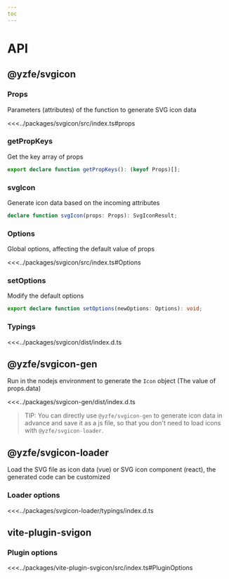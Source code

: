 ```yaml
---
toc
---
```

# API

## @yzfe/svgicon
### Props
Parameters (attributes) of the function to generate SVG icon data

<<<../packages/svgicon/src/index.ts#props

### getPropKeys
Get the key array of props

```ts
export declare function getPropKeys(): (keyof Props)[];
```

### svgIcon
Generate icon data based on the incoming attributes

```ts
declare function svgIcon(props: Props): SvgIconResult;
```

### Options
Global options, affecting the default value of props

<<<../packages/svgicon/src/index.ts#Options

### setOptions
Modify the default options

```ts
export declare function setOptions(newOptions: Options): void;
```

### Typings
<<<../packages/svgicon/dist/index.d.ts


## @yzfe/svgicon-gen
Run in the nodejs environment to generate the `Icon` object (The value of props.data)

<<<../packages/svgicon-gen/dist/index.d.ts

> TIP: You can directly use `@yzfe/svgicon-gen` to generate icon data in advance and save it as a js file, so that you don't need to load icons with `@yzfe/svgicon-loader`.


## @yzfe/svgicon-loader
Load the SVG file as icon data (vue) or SVG icon component (react), the generated code can be customized

### Loader options
<<<../packages/svgicon-loader/typings/index.d.ts

## vite-plugin-svigon
### Plugin options
<<<../packages/vite-plugin-svgicon/src/index.ts#PluginOptions